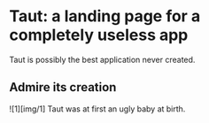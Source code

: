# Taut: a landing page for a completely useless app
Taut is possibly the best application never created.

## Admire its creation
![1][img/1]
Taut was at first an ugly baby at birth. 
